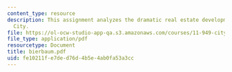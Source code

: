 ```yaml
---
content_type: resource
description: This assignment analyzes the dramatic real estate development in University
  City.
file: https://ol-ocw-studio-app-qa.s3.amazonaws.com/courses/11-949-city-visions-past-and-future-spring-2004/fe10211fe7ded76d4b5e4ab0fa53a3cc_bierbaum.pdf
file_type: application/pdf
resourcetype: Document
title: bierbaum.pdf
uid: fe10211f-e7de-d76d-4b5e-4ab0fa53a3cc
---
```

